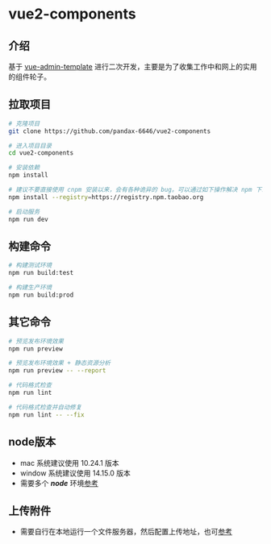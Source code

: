 # vue2-components

## 介绍

基于 [vue-admin-template](https://github.com/PanJiaChen/vue-admin-template)  进行二次开发，主要是为了收集工作中和网上的实用的组件轮子。

## 拉取项目

```bash
# 克隆项目
git clone https://github.com/pandax-6646/vue2-components

# 进入项目目录
cd vue2-components

# 安装依赖
npm install

# 建议不要直接使用 cnpm 安装以来，会有各种诡异的 bug。可以通过如下操作解决 npm 下载速度慢的问题
npm install --registry=https://registry.npm.taobao.org

# 启动服务
npm run dev
```

## 构建命令

```bash
# 构建测试环境
npm run build:test

# 构建生产环境
npm run build:prod
```

## 其它命令

```bash
# 预览发布环境效果
npm run preview

# 预览发布环境效果 + 静态资源分析
npm run preview -- --report

# 代码格式检查
npm run lint

# 代码格式检查并自动修复
npm run lint -- --fix
```

## node版本

- mac 系统建议使用 10.24.1 版本
- window 系统建议使用 14.15.0 版本
- 需要多个 ***node*** 环境[参考](https://www.yuque.com/pandax/front_end/zlm8wq#VQ0bK)

## 上传附件

- 需要自行在本地运行一个文件服务器，然后配置上传地址，也可[参考](https://github.com/wangeditor-team/server)
